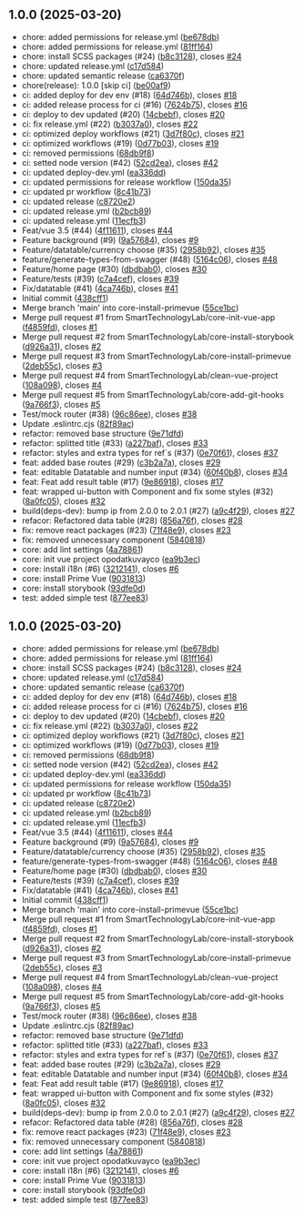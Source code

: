 ## 1.0.0 (2025-03-20)

* chore: added permissions for release.yml ([be678db](https://github.com/SmartTechnologyLab/opodatkuvayco-frontend/commit/be678db))
* chore: added permissions for release.yml ([81ff164](https://github.com/SmartTechnologyLab/opodatkuvayco-frontend/commit/81ff164))
* chore: install SCSS packages (#24) ([b8c3128](https://github.com/SmartTechnologyLab/opodatkuvayco-frontend/commit/b8c3128)), closes [#24](https://github.com/SmartTechnologyLab/opodatkuvayco-frontend/issues/24)
* chore: updated release.yml ([c17d584](https://github.com/SmartTechnologyLab/opodatkuvayco-frontend/commit/c17d584))
* chore: updated semantic release ([ca6370f](https://github.com/SmartTechnologyLab/opodatkuvayco-frontend/commit/ca6370f))
* chore(release): 1.0.0 [skip ci] ([be00af9](https://github.com/SmartTechnologyLab/opodatkuvayco-frontend/commit/be00af9))
* ci: added deploy for dev env (#18) ([64d746b](https://github.com/SmartTechnologyLab/opodatkuvayco-frontend/commit/64d746b)), closes [#18](https://github.com/SmartTechnologyLab/opodatkuvayco-frontend/issues/18)
* ci: added release process for ci (#16) ([7624b75](https://github.com/SmartTechnologyLab/opodatkuvayco-frontend/commit/7624b75)), closes [#16](https://github.com/SmartTechnologyLab/opodatkuvayco-frontend/issues/16)
* ci: deploy to dev updated (#20) ([14cbebf](https://github.com/SmartTechnologyLab/opodatkuvayco-frontend/commit/14cbebf)), closes [#20](https://github.com/SmartTechnologyLab/opodatkuvayco-frontend/issues/20)
* ci: fix release.yml (#22) ([b3037a0](https://github.com/SmartTechnologyLab/opodatkuvayco-frontend/commit/b3037a0)), closes [#22](https://github.com/SmartTechnologyLab/opodatkuvayco-frontend/issues/22)
* ci: optimized deploy workflows (#21) ([3d7f80c](https://github.com/SmartTechnologyLab/opodatkuvayco-frontend/commit/3d7f80c)), closes [#21](https://github.com/SmartTechnologyLab/opodatkuvayco-frontend/issues/21)
* ci: optimized workflows (#19) ([0d77b03](https://github.com/SmartTechnologyLab/opodatkuvayco-frontend/commit/0d77b03)), closes [#19](https://github.com/SmartTechnologyLab/opodatkuvayco-frontend/issues/19)
* ci: removed permissions ([68db9f8](https://github.com/SmartTechnologyLab/opodatkuvayco-frontend/commit/68db9f8))
* ci: setted node version (#42) ([52cd2ea](https://github.com/SmartTechnologyLab/opodatkuvayco-frontend/commit/52cd2ea)), closes [#42](https://github.com/SmartTechnologyLab/opodatkuvayco-frontend/issues/42)
* ci: updated deploy-dev.yml ([ea336dd](https://github.com/SmartTechnologyLab/opodatkuvayco-frontend/commit/ea336dd))
* ci: updated permissions for release workflow ([150da35](https://github.com/SmartTechnologyLab/opodatkuvayco-frontend/commit/150da35))
* ci: updated pr workflow ([8c41b73](https://github.com/SmartTechnologyLab/opodatkuvayco-frontend/commit/8c41b73))
* ci: updated release ([c8720e2](https://github.com/SmartTechnologyLab/opodatkuvayco-frontend/commit/c8720e2))
* ci: updated release.yml ([b2bcb89](https://github.com/SmartTechnologyLab/opodatkuvayco-frontend/commit/b2bcb89))
* ci: updated release.yml ([11ecfb3](https://github.com/SmartTechnologyLab/opodatkuvayco-frontend/commit/11ecfb3))
* Feat/vue 3.5 (#44) ([4f11611](https://github.com/SmartTechnologyLab/opodatkuvayco-frontend/commit/4f11611)), closes [#44](https://github.com/SmartTechnologyLab/opodatkuvayco-frontend/issues/44)
* Feature background (#9) ([9a57684](https://github.com/SmartTechnologyLab/opodatkuvayco-frontend/commit/9a57684)), closes [#9](https://github.com/SmartTechnologyLab/opodatkuvayco-frontend/issues/9)
* Feature/datatable/currency choose (#35) ([2958b92](https://github.com/SmartTechnologyLab/opodatkuvayco-frontend/commit/2958b92)), closes [#35](https://github.com/SmartTechnologyLab/opodatkuvayco-frontend/issues/35)
* feature/generate-types-from-swagger (#48) ([5164c06](https://github.com/SmartTechnologyLab/opodatkuvayco-frontend/commit/5164c06)), closes [#48](https://github.com/SmartTechnologyLab/opodatkuvayco-frontend/issues/48)
* Feature/home page (#30) ([dbdbab0](https://github.com/SmartTechnologyLab/opodatkuvayco-frontend/commit/dbdbab0)), closes [#30](https://github.com/SmartTechnologyLab/opodatkuvayco-frontend/issues/30)
* Feature/tests (#39) ([c7a4cef](https://github.com/SmartTechnologyLab/opodatkuvayco-frontend/commit/c7a4cef)), closes [#39](https://github.com/SmartTechnologyLab/opodatkuvayco-frontend/issues/39)
* Fix/datatable (#41) ([4ca746b](https://github.com/SmartTechnologyLab/opodatkuvayco-frontend/commit/4ca746b)), closes [#41](https://github.com/SmartTechnologyLab/opodatkuvayco-frontend/issues/41)
* Initial commit ([438cff1](https://github.com/SmartTechnologyLab/opodatkuvayco-frontend/commit/438cff1))
* Merge branch 'main' into core-install-primevue ([55ce1bc](https://github.com/SmartTechnologyLab/opodatkuvayco-frontend/commit/55ce1bc))
* Merge pull request #1 from SmartTechnologyLab/core-init-vue-app ([f4859fd](https://github.com/SmartTechnologyLab/opodatkuvayco-frontend/commit/f4859fd)), closes [#1](https://github.com/SmartTechnologyLab/opodatkuvayco-frontend/issues/1)
* Merge pull request #2 from SmartTechnologyLab/core-install-storybook ([d926a31](https://github.com/SmartTechnologyLab/opodatkuvayco-frontend/commit/d926a31)), closes [#2](https://github.com/SmartTechnologyLab/opodatkuvayco-frontend/issues/2)
* Merge pull request #3 from SmartTechnologyLab/core-install-primevue ([2deb55c](https://github.com/SmartTechnologyLab/opodatkuvayco-frontend/commit/2deb55c)), closes [#3](https://github.com/SmartTechnologyLab/opodatkuvayco-frontend/issues/3)
* Merge pull request #4 from SmartTechnologyLab/clean-vue-project ([108a098](https://github.com/SmartTechnologyLab/opodatkuvayco-frontend/commit/108a098)), closes [#4](https://github.com/SmartTechnologyLab/opodatkuvayco-frontend/issues/4)
* Merge pull request #5 from SmartTechnologyLab/core-add-git-hooks ([9a766f3](https://github.com/SmartTechnologyLab/opodatkuvayco-frontend/commit/9a766f3)), closes [#5](https://github.com/SmartTechnologyLab/opodatkuvayco-frontend/issues/5)
* Test/mock router (#38) ([96c86ee](https://github.com/SmartTechnologyLab/opodatkuvayco-frontend/commit/96c86ee)), closes [#38](https://github.com/SmartTechnologyLab/opodatkuvayco-frontend/issues/38)
* Update .eslintrc.cjs ([82f89ac](https://github.com/SmartTechnologyLab/opodatkuvayco-frontend/commit/82f89ac))
* refactor: removed base structure ([9e71dfd](https://github.com/SmartTechnologyLab/opodatkuvayco-frontend/commit/9e71dfd))
* refactor: splitted title (#33) ([a227baf](https://github.com/SmartTechnologyLab/opodatkuvayco-frontend/commit/a227baf)), closes [#33](https://github.com/SmartTechnologyLab/opodatkuvayco-frontend/issues/33)
* refactor: styles and extra types for ref`s (#37) ([0e70f61](https://github.com/SmartTechnologyLab/opodatkuvayco-frontend/commit/0e70f61)), closes [#37](https://github.com/SmartTechnologyLab/opodatkuvayco-frontend/issues/37)
* feat: added base routes (#29) ([c3b2a7a](https://github.com/SmartTechnologyLab/opodatkuvayco-frontend/commit/c3b2a7a)), closes [#29](https://github.com/SmartTechnologyLab/opodatkuvayco-frontend/issues/29)
* feat: editable Datatable and number input (#34) ([60f40b8](https://github.com/SmartTechnologyLab/opodatkuvayco-frontend/commit/60f40b8)), closes [#34](https://github.com/SmartTechnologyLab/opodatkuvayco-frontend/issues/34)
* feat: Feat add result table (#17) ([9e86918](https://github.com/SmartTechnologyLab/opodatkuvayco-frontend/commit/9e86918)), closes [#17](https://github.com/SmartTechnologyLab/opodatkuvayco-frontend/issues/17)
* feat: wrapped ui-button with Component and fix some styles (#32) ([8a0fc05](https://github.com/SmartTechnologyLab/opodatkuvayco-frontend/commit/8a0fc05)), closes [#32](https://github.com/SmartTechnologyLab/opodatkuvayco-frontend/issues/32)
* build(deps-dev): bump ip from 2.0.0 to 2.0.1 (#27) ([a9c4f29](https://github.com/SmartTechnologyLab/opodatkuvayco-frontend/commit/a9c4f29)), closes [#27](https://github.com/SmartTechnologyLab/opodatkuvayco-frontend/issues/27)
* refacor: Refactored data table (#28) ([856a76f](https://github.com/SmartTechnologyLab/opodatkuvayco-frontend/commit/856a76f)), closes [#28](https://github.com/SmartTechnologyLab/opodatkuvayco-frontend/issues/28)
* fix: remove react packages (#23) ([71f48e9](https://github.com/SmartTechnologyLab/opodatkuvayco-frontend/commit/71f48e9)), closes [#23](https://github.com/SmartTechnologyLab/opodatkuvayco-frontend/issues/23)
* fix: removed unnecessary component ([5840818](https://github.com/SmartTechnologyLab/opodatkuvayco-frontend/commit/5840818))
* core: add lint settings ([4a78861](https://github.com/SmartTechnologyLab/opodatkuvayco-frontend/commit/4a78861))
* core: init vue project opodatkuvayco ([ea9b3ec](https://github.com/SmartTechnologyLab/opodatkuvayco-frontend/commit/ea9b3ec))
* core: install i18n (#6) ([3212141](https://github.com/SmartTechnologyLab/opodatkuvayco-frontend/commit/3212141)), closes [#6](https://github.com/SmartTechnologyLab/opodatkuvayco-frontend/issues/6)
* core: install Prime Vue ([9031813](https://github.com/SmartTechnologyLab/opodatkuvayco-frontend/commit/9031813))
* core: install storybook ([93dfe0d](https://github.com/SmartTechnologyLab/opodatkuvayco-frontend/commit/93dfe0d))
* test: added simple test ([877ee83](https://github.com/SmartTechnologyLab/opodatkuvayco-frontend/commit/877ee83))

## 1.0.0 (2025-03-20)

* chore: added permissions for release.yml ([be678db](https://github.com/SmartTechnologyLab/opodatkuvayco-frontend/commit/be678db))
* chore: added permissions for release.yml ([81ff164](https://github.com/SmartTechnologyLab/opodatkuvayco-frontend/commit/81ff164))
* chore: install SCSS packages (#24) ([b8c3128](https://github.com/SmartTechnologyLab/opodatkuvayco-frontend/commit/b8c3128)), closes [#24](https://github.com/SmartTechnologyLab/opodatkuvayco-frontend/issues/24)
* chore: updated release.yml ([c17d584](https://github.com/SmartTechnologyLab/opodatkuvayco-frontend/commit/c17d584))
* chore: updated semantic release ([ca6370f](https://github.com/SmartTechnologyLab/opodatkuvayco-frontend/commit/ca6370f))
* ci: added deploy for dev env (#18) ([64d746b](https://github.com/SmartTechnologyLab/opodatkuvayco-frontend/commit/64d746b)), closes [#18](https://github.com/SmartTechnologyLab/opodatkuvayco-frontend/issues/18)
* ci: added release process for ci (#16) ([7624b75](https://github.com/SmartTechnologyLab/opodatkuvayco-frontend/commit/7624b75)), closes [#16](https://github.com/SmartTechnologyLab/opodatkuvayco-frontend/issues/16)
* ci: deploy to dev updated (#20) ([14cbebf](https://github.com/SmartTechnologyLab/opodatkuvayco-frontend/commit/14cbebf)), closes [#20](https://github.com/SmartTechnologyLab/opodatkuvayco-frontend/issues/20)
* ci: fix release.yml (#22) ([b3037a0](https://github.com/SmartTechnologyLab/opodatkuvayco-frontend/commit/b3037a0)), closes [#22](https://github.com/SmartTechnologyLab/opodatkuvayco-frontend/issues/22)
* ci: optimized deploy workflows (#21) ([3d7f80c](https://github.com/SmartTechnologyLab/opodatkuvayco-frontend/commit/3d7f80c)), closes [#21](https://github.com/SmartTechnologyLab/opodatkuvayco-frontend/issues/21)
* ci: optimized workflows (#19) ([0d77b03](https://github.com/SmartTechnologyLab/opodatkuvayco-frontend/commit/0d77b03)), closes [#19](https://github.com/SmartTechnologyLab/opodatkuvayco-frontend/issues/19)
* ci: removed permissions ([68db9f8](https://github.com/SmartTechnologyLab/opodatkuvayco-frontend/commit/68db9f8))
* ci: setted node version (#42) ([52cd2ea](https://github.com/SmartTechnologyLab/opodatkuvayco-frontend/commit/52cd2ea)), closes [#42](https://github.com/SmartTechnologyLab/opodatkuvayco-frontend/issues/42)
* ci: updated deploy-dev.yml ([ea336dd](https://github.com/SmartTechnologyLab/opodatkuvayco-frontend/commit/ea336dd))
* ci: updated permissions for release workflow ([150da35](https://github.com/SmartTechnologyLab/opodatkuvayco-frontend/commit/150da35))
* ci: updated pr workflow ([8c41b73](https://github.com/SmartTechnologyLab/opodatkuvayco-frontend/commit/8c41b73))
* ci: updated release ([c8720e2](https://github.com/SmartTechnologyLab/opodatkuvayco-frontend/commit/c8720e2))
* ci: updated release.yml ([b2bcb89](https://github.com/SmartTechnologyLab/opodatkuvayco-frontend/commit/b2bcb89))
* ci: updated release.yml ([11ecfb3](https://github.com/SmartTechnologyLab/opodatkuvayco-frontend/commit/11ecfb3))
* Feat/vue 3.5 (#44) ([4f11611](https://github.com/SmartTechnologyLab/opodatkuvayco-frontend/commit/4f11611)), closes [#44](https://github.com/SmartTechnologyLab/opodatkuvayco-frontend/issues/44)
* Feature background (#9) ([9a57684](https://github.com/SmartTechnologyLab/opodatkuvayco-frontend/commit/9a57684)), closes [#9](https://github.com/SmartTechnologyLab/opodatkuvayco-frontend/issues/9)
* Feature/datatable/currency choose (#35) ([2958b92](https://github.com/SmartTechnologyLab/opodatkuvayco-frontend/commit/2958b92)), closes [#35](https://github.com/SmartTechnologyLab/opodatkuvayco-frontend/issues/35)
* feature/generate-types-from-swagger (#48) ([5164c06](https://github.com/SmartTechnologyLab/opodatkuvayco-frontend/commit/5164c06)), closes [#48](https://github.com/SmartTechnologyLab/opodatkuvayco-frontend/issues/48)
* Feature/home page (#30) ([dbdbab0](https://github.com/SmartTechnologyLab/opodatkuvayco-frontend/commit/dbdbab0)), closes [#30](https://github.com/SmartTechnologyLab/opodatkuvayco-frontend/issues/30)
* Feature/tests (#39) ([c7a4cef](https://github.com/SmartTechnologyLab/opodatkuvayco-frontend/commit/c7a4cef)), closes [#39](https://github.com/SmartTechnologyLab/opodatkuvayco-frontend/issues/39)
* Fix/datatable (#41) ([4ca746b](https://github.com/SmartTechnologyLab/opodatkuvayco-frontend/commit/4ca746b)), closes [#41](https://github.com/SmartTechnologyLab/opodatkuvayco-frontend/issues/41)
* Initial commit ([438cff1](https://github.com/SmartTechnologyLab/opodatkuvayco-frontend/commit/438cff1))
* Merge branch 'main' into core-install-primevue ([55ce1bc](https://github.com/SmartTechnologyLab/opodatkuvayco-frontend/commit/55ce1bc))
* Merge pull request #1 from SmartTechnologyLab/core-init-vue-app ([f4859fd](https://github.com/SmartTechnologyLab/opodatkuvayco-frontend/commit/f4859fd)), closes [#1](https://github.com/SmartTechnologyLab/opodatkuvayco-frontend/issues/1)
* Merge pull request #2 from SmartTechnologyLab/core-install-storybook ([d926a31](https://github.com/SmartTechnologyLab/opodatkuvayco-frontend/commit/d926a31)), closes [#2](https://github.com/SmartTechnologyLab/opodatkuvayco-frontend/issues/2)
* Merge pull request #3 from SmartTechnologyLab/core-install-primevue ([2deb55c](https://github.com/SmartTechnologyLab/opodatkuvayco-frontend/commit/2deb55c)), closes [#3](https://github.com/SmartTechnologyLab/opodatkuvayco-frontend/issues/3)
* Merge pull request #4 from SmartTechnologyLab/clean-vue-project ([108a098](https://github.com/SmartTechnologyLab/opodatkuvayco-frontend/commit/108a098)), closes [#4](https://github.com/SmartTechnologyLab/opodatkuvayco-frontend/issues/4)
* Merge pull request #5 from SmartTechnologyLab/core-add-git-hooks ([9a766f3](https://github.com/SmartTechnologyLab/opodatkuvayco-frontend/commit/9a766f3)), closes [#5](https://github.com/SmartTechnologyLab/opodatkuvayco-frontend/issues/5)
* Test/mock router (#38) ([96c86ee](https://github.com/SmartTechnologyLab/opodatkuvayco-frontend/commit/96c86ee)), closes [#38](https://github.com/SmartTechnologyLab/opodatkuvayco-frontend/issues/38)
* Update .eslintrc.cjs ([82f89ac](https://github.com/SmartTechnologyLab/opodatkuvayco-frontend/commit/82f89ac))
* refactor: removed base structure ([9e71dfd](https://github.com/SmartTechnologyLab/opodatkuvayco-frontend/commit/9e71dfd))
* refactor: splitted title (#33) ([a227baf](https://github.com/SmartTechnologyLab/opodatkuvayco-frontend/commit/a227baf)), closes [#33](https://github.com/SmartTechnologyLab/opodatkuvayco-frontend/issues/33)
* refactor: styles and extra types for ref`s (#37) ([0e70f61](https://github.com/SmartTechnologyLab/opodatkuvayco-frontend/commit/0e70f61)), closes [#37](https://github.com/SmartTechnologyLab/opodatkuvayco-frontend/issues/37)
* feat: added base routes (#29) ([c3b2a7a](https://github.com/SmartTechnologyLab/opodatkuvayco-frontend/commit/c3b2a7a)), closes [#29](https://github.com/SmartTechnologyLab/opodatkuvayco-frontend/issues/29)
* feat: editable Datatable and number input (#34) ([60f40b8](https://github.com/SmartTechnologyLab/opodatkuvayco-frontend/commit/60f40b8)), closes [#34](https://github.com/SmartTechnologyLab/opodatkuvayco-frontend/issues/34)
* feat: Feat add result table (#17) ([9e86918](https://github.com/SmartTechnologyLab/opodatkuvayco-frontend/commit/9e86918)), closes [#17](https://github.com/SmartTechnologyLab/opodatkuvayco-frontend/issues/17)
* feat: wrapped ui-button with Component and fix some styles (#32) ([8a0fc05](https://github.com/SmartTechnologyLab/opodatkuvayco-frontend/commit/8a0fc05)), closes [#32](https://github.com/SmartTechnologyLab/opodatkuvayco-frontend/issues/32)
* build(deps-dev): bump ip from 2.0.0 to 2.0.1 (#27) ([a9c4f29](https://github.com/SmartTechnologyLab/opodatkuvayco-frontend/commit/a9c4f29)), closes [#27](https://github.com/SmartTechnologyLab/opodatkuvayco-frontend/issues/27)
* refacor: Refactored data table (#28) ([856a76f](https://github.com/SmartTechnologyLab/opodatkuvayco-frontend/commit/856a76f)), closes [#28](https://github.com/SmartTechnologyLab/opodatkuvayco-frontend/issues/28)
* fix: remove react packages (#23) ([71f48e9](https://github.com/SmartTechnologyLab/opodatkuvayco-frontend/commit/71f48e9)), closes [#23](https://github.com/SmartTechnologyLab/opodatkuvayco-frontend/issues/23)
* fix: removed unnecessary component ([5840818](https://github.com/SmartTechnologyLab/opodatkuvayco-frontend/commit/5840818))
* core: add lint settings ([4a78861](https://github.com/SmartTechnologyLab/opodatkuvayco-frontend/commit/4a78861))
* core: init vue project opodatkuvayco ([ea9b3ec](https://github.com/SmartTechnologyLab/opodatkuvayco-frontend/commit/ea9b3ec))
* core: install i18n (#6) ([3212141](https://github.com/SmartTechnologyLab/opodatkuvayco-frontend/commit/3212141)), closes [#6](https://github.com/SmartTechnologyLab/opodatkuvayco-frontend/issues/6)
* core: install Prime Vue ([9031813](https://github.com/SmartTechnologyLab/opodatkuvayco-frontend/commit/9031813))
* core: install storybook ([93dfe0d](https://github.com/SmartTechnologyLab/opodatkuvayco-frontend/commit/93dfe0d))
* test: added simple test ([877ee83](https://github.com/SmartTechnologyLab/opodatkuvayco-frontend/commit/877ee83))

